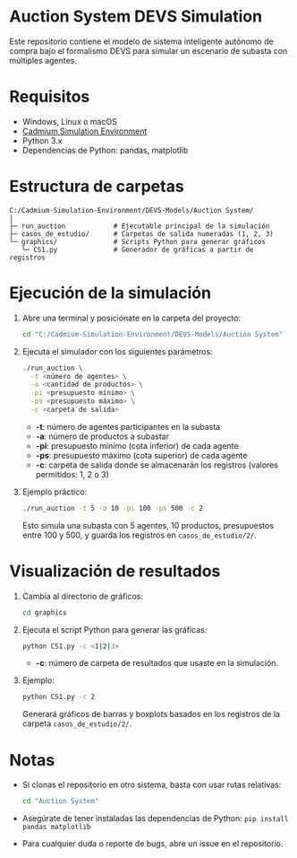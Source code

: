 # Auction System DEVS Simulation

Este repositorio contiene el modelo de sistema inteligente autónomo de compra bajo el formalismo DEVS para simular un escenario de subasta con múltiples agentes.

# Requisitos

* Windows, Linux o macOS
* [Cadmium Simulation Environment](https://cadmiumframework.org)
* Python 3.x
* Dependencias de Python: pandas, matplotlib

# Estructura de carpetas

```
C:/Cadmium-Simulation-Environment/DEVS-Models/Auction System/
│
├─ run_auction            # Ejecutable principal de la simulación
├─ casos_de_estudio/      # Carpetas de salida numeradas (1, 2, 3)
└─ graphics/              # Scripts Python para generar gráficos
   └─ CS1.py              # Generador de gráficas a partir de registros
```

# Ejecución de la simulación

1. Abre una terminal y posiciónate en la carpeta del proyecto:

   ```bash
   cd "C:/Cadmium-Simulation-Environment/DEVS-Models/Auction System"
   ```

2. Ejecuta el simulador con los siguientes parámetros:

   ```bash
   ./run_auction \
     -t <número de agentes> \
     -a <cantidad de productos> \
     -pi <presupuesto mínimo> \
     -ps <presupuesto máximo> \
     -c <carpeta de salida>
   ```

   * **-t**: número de agentes participantes en la subasta
   * **-a**: número de productos a subastar
   * **-pi**: presupuesto mínimo (cota inferior) de cada agente
   * **-ps**: presupuesto máximo (cota superior) de cada agente
   * **-c**: carpeta de salida donde se almacenarán los registros (valores permitidos: 1, 2 o 3)

3. Ejemplo práctico:

   ```bash
   ./run_auction -t 5 -a 10 -pi 100 -ps 500 -c 2
   ```

   Esto simula una subasta con 5 agentes, 10 productos, presupuestos entre 100 y 500, y guarda los registros en `casos_de_estudio/2/`.

# Visualización de resultados

1. Cambia al directorio de gráficos:

   ```bash
   cd graphics
   ```

2. Ejecuta el script Python para generar las gráficas:

   ```bash
   python CS1.py -c <1|2|3>
   ```

   * **-c**: número de carpeta de resultados que usaste en la simulación.

3. Ejemplo:

   ```bash
   python CS1.py -c 2
   ```

   Generará gráficos de barras y boxplots basados en los registros de la carpeta `casos_de_estudio/2/`.

# Notas

* Si clonas el repositorio en otro sistema, basta con usar rutas relativas:

  ```bash
  cd "Auction System"
  ```
* Asegúrate de tener instaladas las dependencias de Python: `pip install pandas matplotlib`
* Para cualquier duda o reporte de bugs, abre un issue en el repositorio.

